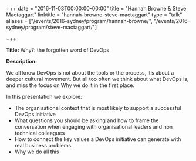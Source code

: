 +++
date = "2016-11-03T00:00:00-00:00"
title = "Hannah Browne & Steve Mactaggart"
linktitle = "hannah-browne-steve-mactaggart"
type = "talk"
aliases = ["/events/2016-sydney/program/hannah-browne/", "/events/2016-sydney/program/steve-mactaggart/"]

+++

<div class="span-15  ">
  <div class="span-15  last ">
  <p><strong>Title:</strong>
Why?: the forgotten word of DevOps
</p>

<p><strong>Description:</strong></p>

<p>
We all know DevOps is not about the tools or the process, it’s about a deeper cultural movement. But all too often we think about what DevOps is, and miss the focus on Why we do it in the first place.</p>

<p>In this presentation we explore:</p>

<ul>
<li>The organisational context that is most likely to support a successful DevOps initiative</li>
<li>What questions you should be asking and how to frame the conversation when engaging with organisational leaders and non technical colleagues</li>
<li>How to connect the key values a DevOps initiative can generate with real business problems</li>
<li>Why we do all this</li>
</ul>
  </div>
</div>

